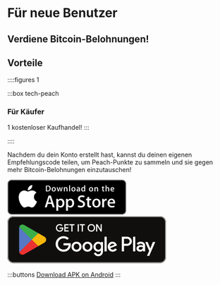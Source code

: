 # Für neue Benutzer
## Verdiene Bitcoin-Belohnungen!

## Vorteile
::::figures 1

:::box tech-peach
### Für Käufer
1 kostenloser Kaufhandel!
:::


::::

Nachdem du dein Konto erstellt hast, kannst du deinen eigenen Empfehlungscode teilen, um Peach-Punkte zu sammeln und sie gegen mehr Bitcoin-Belohnungen einzutauschen!

<div>
  <div class="md:flex items-center justify-center">
    <a href="https://testflight.apple.com/join/wfSPFEWG"><img class="h-180px md:h-90px" src="/img/home/download-on-the-app-store.svg" alt="Download on the Apple Store"></a>
    <a class="md:ml-4" href="https://play.google.com/store/apps/details?id=com.peachbitcoin.peach.mainnet"><img class="h-180px md:h-90px" src="/img/home/get-it-on-google-play.svg" alt="Get it on Google Play"></a>
  </div>

  :::buttons
  [Download APK on Android](/apk/)
  :::

</div>
